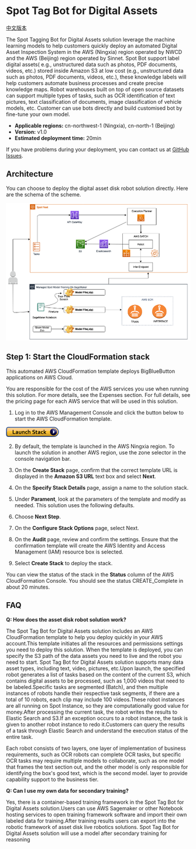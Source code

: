 # Spot Tag Bot for Digital Assets

[中文版本](./README_ZH.md)

The Spot Tagging Bot for Digital Assets solution leverage the machine learning models to help customers quickly deploy an automated Digital Asset Inspection System in the AWS (Ningxia) region operated by NWCD and the AWS (Beijing) region operated by Sinnet. Spot Bot support label digital assets( e.g., unstructured data such as photos, PDF documents, videos, etc.) stored inside Amazon S3 at low cost (e.g., unstructured data such as photos, PDF documents, videos, etc.), these knowledge labels will help customers automate business processes and create precise knowledge maps. Robot warehouses built on top of open source datasets can support multiple types of tasks, such as OCR identification of text pictures, text classification of documents, image classification of vehicle models, etc.  Customer can use bots directly and build customised bot by fine-tune your own model.

- **Applicable regions:** cn-northwest-1 (Ningxia), cn-north-1 (Beijing)
- **Version:** v1.0
- **Estimated deployment time:** 20min

If you have problems during your deployment, you can contact us at [GitHub Issues](https://github.com/aws-samples/spot-tag-bot-for-digital-assets/issues).

## Architecture

You can choose to deploy the digital asset disk robot solution directly. Here are the schema of the scheme.

![Architect](assets/architect.png)

## Step 1: Start the CloudFormation stack

This automated AWS CloudFormation template deploys BigBlueButton applications on AWS Cloud.

You are responsible for the cost of the AWS services you use when running this solution. For more details, see the Expenses section. For full details, see the pricing page for each AWS service that will be used in this solution.

1. Log in to the AWS Management Console and click the button below to start the AWS CloudFormation template.

 [![Launch Stack](assets/launch-stack.png)](https://cn-northwest-1.console.amazonaws.cn/cloudformation/home?region=cn-northwest-1#/stacks/create/template?stackName=SpotTagBot&templateurl=https:%2f%2faws-solutions-reference.s3.cn-north-1.amazonaws.com.cn%2fspot-tag-bot%2flatest%2f00-Master.template)
 
2. By default, the template is launched in the AWS Ningxia region. To launch the solution in another AWS region, use the zone selector in the console navigation bar.

3. On the **Create Stack** page, confirm that the correct template URL is displayed in the **Amazon S3 URL** text box and select **Next**.

4. On the **Specify Stack Details** page, assign a name to the solution stack.

5. Under **Parament**, look at the parameters of the template and modify as needed. This solution uses the following defaults.

2. Choose **Next Step**.

3. On the **Configure Stack Options** page, select Next.

4. On the **Audit** page, review and confirm the settings. Ensure that the confirmation template will create the AWS Identity and Access Management (IAM) resource box is selected.

5. Select **Create Stack** to deploy the stack.

You can view the status of the stack in the **Status** column of the AWS CloudFormation Console. You should see the status CREATE_Complete in about 20 minutes.

## FAQ

**Q: How does the asset disk robot solution work?**

The Spot Tag Bot for Digital Assets solution includes an AWS CloudFormation template to help you deploy quickly in your AWS account.This template initiates all the resources and permissions settings you need to deploy this solution.
When the template is deployed, you can specify the S3 path of the data assets you need to live and the robot you need to start. Spot Tag Bot for Digital Assets solution supports many data asset types, including text, video, pictures, etc.Upon launch, the specified robot generates a list of tasks based on the content of the current S3, which contains digital assets to be processed, such as 1,000 videos that need to be labeled.Specific tasks are segmented (Batch), and then multiple instances of robots handle their respective task segments, if there are a total of 10 robots, each clip may include 100 videos.These robot instances are all running on Spot Instance, so they are computationally good value for money.After processing the current task, the robot writes the results to Elastic Search and S3.If an exception occurs to a robot instance, the task is given to another robot instance to redo it.Customers can query the results of a task through Elastic Search and understand the execution status of the entire task.

Each robot consists of two layers, one layer of implementation of business requirements, such as OCR robots can complete OCR tasks, but specific OCR tasks may require multiple models to collaborate, such as one model that frames the text section out, and the other model is only responsible for identifying the box's good text, which is the second model. layer to provide capability support to the business tier.

**Q: Can I use my own data for secondary training?**

Yes, there is a container-based training framework in the Spot Tag Bot for Digital Assets solution.Users can use AWS Sagemaker or other Notebook hosting services to open training framework software and import their own labeled data for training.After training results users can export into the robotic framework of asset disk live robotics solutions. Spot Tag Bot for Digital Assets solution will use a model after secondary training for reasoning
